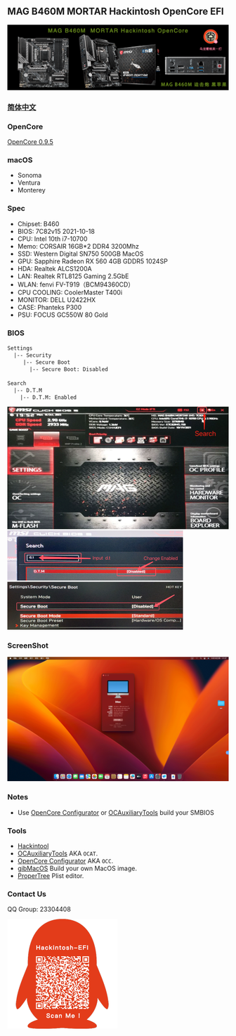 ## MAG B460M MORTAR Hackintosh OpenCore EFI

![image](Screenshot/Motherbord.png)

### [简体中文](https://github.com/hackintosh-club/MAG-B460M-MORTAR-OpenCore)


### OpenCore

[OpenCore 0.9.5](https://github.com/acidanthera/OpenCorePkg)


### macOS

- Sonoma
- Ventura
- Monterey


### Spec

- Chipset: B460
- BIOS: 7C82v15 2021-10-18
- CPU: Intel 10th i7-10700
- Memo: CORSAIR 16GB*2 DDR4 3200Mhz
- SSD: Western Digital SN750 500GB MacOS
- GPU: Sapphire Radeon RX 560 4GB GDDR5 1024SP
- HDA: Realtek ALCS1200A
- LAN: Realtek RTL8125 Gaming  2.5GbE
- WLAN: fenvi FV-T919（BCM94360CD）
- CPU COOLING: CoolerMaster T400i
- MONITOR: DELL U2422HX
- CASE:  Phanteks P300
- PSU:  FOCUS GC550W 80 Gold


### BIOS

```
Settings
  |-- Security
     |-- Secure Boot
       |-- Secure Boot: Disabled
       
Search
  |-- D.T.M
    |-- D.T.M: Enabled
```

<img src="Screenshot/Search.png" alt="image" style="zoom:50%;" />

<img src="Screenshot/D.T.M.png" alt="image" style="zoom:50%;" />

<img src="Screenshot/SecureBoot.png" alt="image" style="zoom:50%;" />

### ScreenShot

![image](Screenshot/about.png)

### Notes

 - Use [OpenCore Configurator](https://mackie100projects.altervista.org/opencore-configurator/) or [OCAuxiliaryTools](https://github.com/ic005k/OCAuxiliaryTools) build your SMBIOS


### Tools

- [Hackintool](https://github.com/headkaze/Hackintool) 
- [OCAuxiliaryTools](https://github.com/ic005k/OCAuxiliaryTools) AKA `OCAT`.
- [OpenCore Configurator](https://mackie100projects.altervista.org/opencore-configurator/) AKA `OCC`.
- [gibMacOS](https://github.com/corpnewt/gibMacOS) Build your own MacOS image.
- [ProperTree](https://github.com/corpnewt/ProperTree) Plist editor.


### Contact Us

QQ Group: 23304408

![image](Screenshot/QRCode.png)
